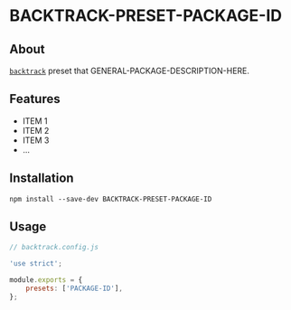 # BACKTRACK-PRESET-PACKAGE-ID

<!-- Get badges from http://shields.io/
[![npm](https://img.shields.io/npm/v/@backtrack/PACKAGE-ID.svg?label=npm%20version)](https://www.npmjs.com/package/@backtrack/PACKAGE-ID)
[![npm](https://img.shields.io/npm/v/@backtrack/PACKAGE-ID.svg?label=npm%20version)](https://www.npmjs.com/package/@backtrack/PACKAGE-ID)
[![Linux Build Status](https://img.shields.io/circleci/project/github/chrisblossom/backtrack-PACKAGE-ID/master.svg?label=linux%20build)](https://circleci.com/gh/chrisblossom/backtrack-PACKAGE-ID/tree/master)
[![Windows Build Status](https://img.shields.io/appveyor/ci/chrisblossom/backtrack-PACKAGE-ID/master.svg?label=windows%20build)](https://ci.appveyor.com/project/chrisblossom/backtrack-PACKAGE-ID/branch/master)
[![Code Coverage](https://img.shields.io/coveralls/github/chrisblossom/backtrack-PACKAGE-ID/master.svg)](https://coveralls.io/github/chrisblossom/backtrack-PACKAGE-ID?branch=master)
-->

## About

[`backtrack`](https://github.com/chrisblossom/backtrack) preset that GENERAL-PACKAGE-DESCRIPTION-HERE.

## Features

*   ITEM 1
*   ITEM 2
*   ITEM 3
*   ...

## Installation

`npm install --save-dev BACKTRACK-PRESET-PACKAGE-ID`

## Usage

```js
// backtrack.config.js

'use strict';

module.exports = {
    presets: ['PACKAGE-ID'],
};
```
